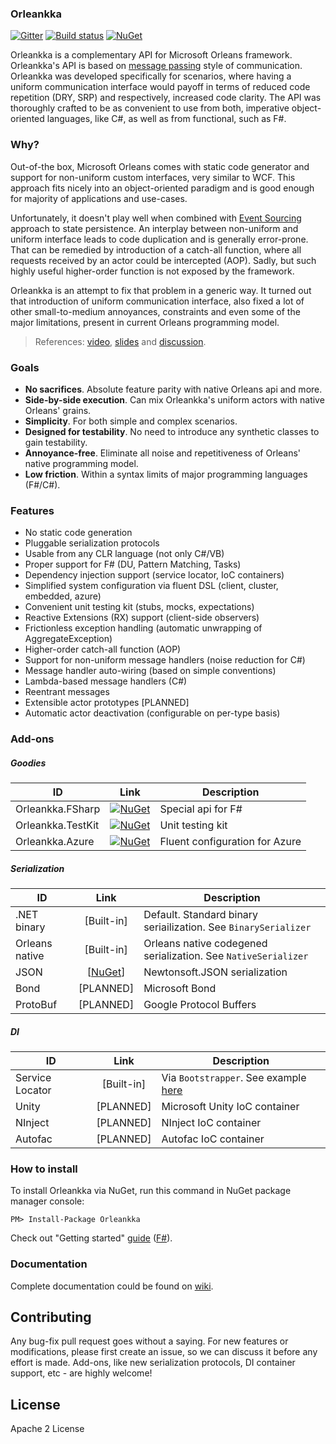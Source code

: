### Orleankka

[![Gitter](https://badges.gitter.im/Join%20Chat.svg)](https://gitter.im/yevhen/Orleankka?utm_source=badge&utm_medium=badge&utm_campaign=pr-badge&utm_content=badge)
[![Build status](https://ci.appveyor.com/api/projects/status/qtfih702sfxcsyt6?svg=true)](https://ci.appveyor.com/project/yevhen/orleankka)
[![NuGet](https://img.shields.io/nuget/v/Orleankka.svg?style=flat)](https://www.nuget.org/packages/Orleankka/)

Orleankka is a complementary API for Microsoft Orleans framework. Orleankka's API is based on [message passing](http://en.wikipedia.org/wiki/Message_passing) style of communication. Orleankka was developed specifically for scenarios, where having a uniform communication interface would payoff in terms of reduced code repetition (DRY, SRP) and respectively, increased code clarity. The API was thoroughly crafted to be as convenient to use from both, imperative object-oriented languages, like C#, as well as from functional, such as F#.


### Why?

Out-of-the box, Microsoft Orleans comes with static code generator and support for non-uniform custom interfaces, very similar to WCF. This approach fits nicely into an object-oriented paradigm and is good enough for majority of applications and use-cases.

Unfortunately, it doesn't play well when combined with [Event Sourcing](https://msdn.microsoft.com/en-us/library/dn589792.aspx) approach to state persistence. An interplay between non-uniform and uniform interface leads to code duplication and is generally error-prone. That can be remedied by introduction of a catch-all function, where all requests received by an actor could be intercepted (AOP). Sadly, but such highly useful higher-order function is not exposed by the framework.   

Orleankka is an attempt to fix that problem in a generic way. It turned out that introduction of uniform communication interface, also fixed a lot of other small-to-medium annoyances, constraints and even some of the major limitations, present in current Orleans programming model.

> References: [video](https://www.youtube.com/watch?v=07Up88bpl20), [slides](https://docs.google.com/presentation/d/1brM4SS-uJBRMZs-CdOZoJ0KUgrnPXXwrOXnYgfLL4Nk/edit#slide=id.p4) and [discussion](https://github.com/dotnet/orleans/issues/42).

### Goals

- __No sacrifices__. Absolute feature parity with native Orleans api and more.
- __Side-by-side execution__. Can mix Orleankka's uniform actors with native Orleans' grains.
- __Simplicity__. For both simple and complex scenarios.
- __Designed for testability__. No need to introduce any synthetic classes to gain testability. 
- __Annoyance-free__. Eliminate all noise and repetitiveness of Orleans' native programming model.
- __Low friction__. Within a syntax limits of major programming languages (F#/C#).

### Features

+ No static code generation
+ Pluggable serialization protocols
+ Usable from any CLR language (not only C#/VB)
+ Proper support for F# (DU, Pattern Matching, Tasks)
+ Dependency injection support (service locator, IoC containers)
+ Simplified system configuration via fluent DSL (client, cluster, embedded, azure)
+ Convenient unit testing kit (stubs, mocks, expectations)
+ Reactive Extensions (RX) support (client-side observers)
+ Frictionless exception handling (automatic unwrapping of AggregateException)
+ Higher-order catch-all function (AOP)
+ Support for non-uniform message handlers (noise reduction for C#)
+ Message handler auto-wiring (based on simple conventions)
+ Lambda-based message handlers (C#)
+ Reentrant messages
+ Extensible actor prototypes [PLANNED]
+ Automatic actor deactivation (configurable on per-type basis)

### Add-ons

##### Goodies

| ID | Link | Description
| ------- |:----:| ---------- |
| Orleankka.FSharp | [![NuGet](https://img.shields.io/nuget/v/Orleankka.FSharp.svg?style=flat)](https://www.nuget.org/packages/Orleankka.FSharp/) | Special api for F#
| Orleankka.TestKit | [![NuGet](https://img.shields.io/nuget/v/Orleankka.TestKit.svg?style=flat)](https://www.nuget.org/packages/Orleankka.TestKit/) | Unit testing kit
| Orleankka.Azure | [![NuGet](https://img.shields.io/nuget/v/Orleankka.Azure.svg?style=flat)](https://www.nuget.org/packages/Orleankka.Azure/) | Fluent configuration for Azure

##### Serialization

| ID | Link | Description
| ------- |:----:| ---------- |
| .NET binary | [Built-in] | Default. Standard binary seriailization. See `BinarySerializer` 
| Orleans native | [Built-in] | Orleans native codegened serialization. See `NativeSerializer` 
| JSON | [[NuGet](https://www.nuget.org/packages/Orleankka.Serialization.JSON)] | Newtonsoft.JSON serialization
| Bond | [PLANNED] | Microsoft Bond
| ProtoBuf | [PLANNED] | Google Protocol Buffers

##### DI

| ID | Link | Description
| ------- |:----:| ---------- |
| Service Locator | [Built-in] | Via `Bootstrapper`. See example [here](Source/Demo.App) 
| Unity   | [PLANNED] | Microsoft Unity IoC container
| NInject | [PLANNED] | NInject IoC container
| Autofac | [PLANNED] | Autofac IoC container

### How to install

To install Orleankka via NuGet, run this command in NuGet package manager console:

	PM> Install-Package Orleankka

Check out "Getting started" [guide](https://github.com/yevhen/Orleankka/wiki/Getting-Started-%28C%23%29) ([F#](https://github.com/yevhen/Orleankka/wiki/Getting-Started-%28F%23%29)).

### Documentation

Complete documentation could be found on [wiki](https://github.com/yevhen/Orleankka/wiki).

## Contributing

Any bug-fix pull request goes without a saying. For new features or modifications, please first create an issue, so we can discuss it before any effort is made. Add-ons, like new serialization protocols, DI container support, etc - are highly welcome!

## License

Apache 2 License
